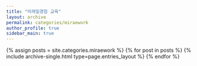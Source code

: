 ```yaml
---
title: "미래일경험 교육"
layout: archive
permalink: categories/miraework
author_profile: true
sidebar_main: true
---
```



{% assign posts = site.categories.miraework %}
{% for post in posts %} {% include archive-single.html type=page.entries_layout %} {% endfor %}